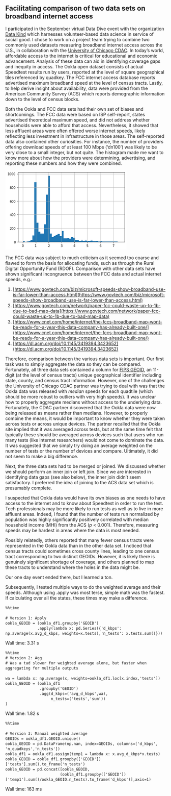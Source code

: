## Facilitating comparison of two data sets on broadband internet access

I participated in the September virtual Data Dive event with the organization [Data Kind](https://www.datakind.org/projects) which harnesses volunteer-based data science in service of social good. I chose to work on a project team trying to combine two commonly used datasets measuring broadband internet access across the U.S., in collaboration with the [University of Chicago CDAC](https://cdac.uchicago.edu/). In today’s world, affordable access to the internet is critical for educational and economic advancement. Analysis of these data can aid in identifying coverage gaps and inequity in access. The Ookla open dataset consists of actual Speedtest results run by users, reported at the level of square geographical tiles referenced by quadkey. The FCC internet access database reports advertised maximum broadband speed at the level of census tracts. Lastly, to help derive insight about availability, data were provided from the American Community Survey (ACS) which reports demographic information down to the level of census blocks. 

Both the Ookla and FCC data sets had their own set of biases and shortcomings. The FCC data were based on ISP self-report, states advertised theoretical maximum speed, and did not address whether households were able to afford that access. Nevertheless, it showed that less affluent areas were often offered worse internet speeds, likely reflecting less investment in infrastructure in those areas. The self-reported data also contained other curiosities. For instance, the number of providers offering download speeds of at least 100 Mbps (‘dn100’) was likely to be very close to a small integer, but not quite. The histogram made me want to know more about how the providers were determining, advertising, and reporting these numbers and how they were combined. 

<img src="FCC_dn100_hist.png" alt="Histogram of dn100 values">

The FCC data was subject to much criticism as it seemed too coarse and flawed to form the basis for allocating funds, such as through the Rural Digital Opportunity Fund (RDOF). Comparison with other data sets have shown significant incongruence between the FCC data and actual internet speeds, e.g.:
1.	[https://www.govtech.com/biz/microsoft-speeds-show-broadband-use-is-far-lower-than-access.html](https://www.govtech.com/biz/microsoft-speeds-show-broadband-use-is-far-lower-than-access.html)
2.	[https://www.govtech.com/network/paper-fcc-could-waste-up-to-1b-due-to-bad-map-data](https://www.govtech.com/network/paper-fcc-could-waste-up-to-1b-due-to-bad-map-data)
3.	[https://www.cnet.com/home/internet/the-fccs-broadband-map-wont-be-ready-for-a-year-this-data-company-has-already-built-one/](https://www.cnet.com/home/internet/the-fccs-broadband-map-wont-be-ready-for-a-year-this-data-company-has-already-built-one/)
4.	[https://dl.acm.org/doi/10.1145/3419394.3423652](https://dl.acm.org/doi/10.1145/3419394.3423652)

Therefore, comparison between the various data sets is important. Our first task was to simply aggregate the data so they can be compared. Fortunately, all three data sets contained a column for [FIPS GEOID](https://www.census.gov/programs-surveys/geography/guidance/geo-identifiers.html), an 11-digit (at the level of census tracts) unique geographical identifier including state, county, and census tract information. However, one of the challenges the University of Chicago CDAC partner was trying to deal with was that the Ookla data was released with _median_ speeds for each quadtile (which should be more robust to outliers with very high speeds). It was unclear how to properly aggregate medians without access to the underlying data. Fortunately, the CDAC partner discovered that the Ookla data were now being released as means rather than medians. However, to properly combine the means, it would be important to know whether they were taken across tests or across unique devices. The partner recalled that the Ookla site implied that it was averaged across tests, but at the same time felt that typically these should be averaged across devices such that users who run many tests (like internet researchers) would not come to dominate the data. It was suggested that we simply try doing an average weighted on the number of tests or the number of devices and compare. Ultimately, it did not seem to make a big difference.   

Next, the three data sets had to be merged or joined. We discussed whether we should perform an inner join or left join. Since we are interested in identifying data gaps (see also below), the inner join didn’t seem satisfactory. I preferred the idea of joining to the ACS data set which is presumably complete.

I suspected that Ookla data would have its own biases as one needs to have access to the internet and to know about Speedtest in order to run the test. Tech professionals may be more likely to run tests as well as to live in more affluent areas. Indeed, I found that the number of tests run normalized by population was highly significantly positively correlated with median household income (MHI) from the ACS (_p_ < 0.001). Therefore, measuring speeds may be hardest in areas where the data is most needed.

Possibly relatedly, others reported that many fewer census tracts were represented in the Ookla data than in the other data set. I noticed that census tracts could sometimes cross county lines, leading to one census tract corresponding to two distinct GEOIDs. However, it is likely there is genuinely significant shortage of coverage, and others planned to map these tracts to understand where the holes in the data might be.

Our one day event ended there, but I learned a ton.

Subsequently, I tested multiple ways to do the weighted average and their speeds. Although using .apply was most terse, simple math was the fastest. If calculating over all the states, these times may make a difference.

```
%%time

# Version 1: Apply
ookla_GEOID = (ookla_df1.groupby('GEOID')
              .apply(lambda x: pd.Series({'d_kbps': np.average(x.avg_d_kbps, weights=x.tests),'n_tests': x.tests.sum()}))
```
 Wall time: 3.31 s
```
%%time
# Version 2: Agg 
# Was a tad slower for weighted average alone, but faster when aggregating for multiple outputs

wa = lambda x: np.average(x, weights=ookla_df1.loc[x.index,'tests'])
ookla_GEOID = (ookla_df1
               .groupby('GEOID')
               .agg(d_kbps=('avg_d_kbps',wa),
                    n_tests=('tests','sum'))
)
```
 Wall time: 1.82 s
```
%%time

# Version 3: Manual weighted average
GEOIDs = ookla_df1.GEOID.unique()
ookla_GEOID = pd.DataFrame(np.nan, index=GEOIDs, columns=['d_kbps', 'n_quadkeys','n_tests'])
ookla_df1 = ookla_df1.assign(temp1 = lambda x: x.avg_d_kbps*x.tests)
ookla_GEOID = ookla_df1.groupby(['GEOID'])['tests'].sum().to_frame('n_tests')        
ookla_GEOID = pd.concat([ookla_GEOID, 
                        (ookla_df1.groupby(['GEOID'])['temp1'].sum()/ookla_GEOID.n_tests).to_frame('d_kbps')],axis=1)
```
 Wall time: 163 ms

